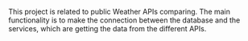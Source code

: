 This project is related to public Weather APIs comparing. The main functionality is to make the connection between the database and the services, which are getting
the data from the different APIs. 

